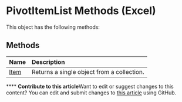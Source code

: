 
# PivotItemList Methods (Excel)
This object has the following methods:

## Methods



|**Name**|**Description**|
|:-----|:-----|
| [Item](69d0c71b-aa5a-b6cd-41d7-825197af869e.md)|Returns a single object from a collection.|

****   **Contribute to this article**Want to edit or suggest changes to this content? You can edit and submit changes to  [this article](https://github.com/jhershey00/VBA_Excel_Test/OpenXMLCon/articles/f74d55a7-e71b-4f8c-a38f-817f1e9d4bbf.md) using GitHub.

